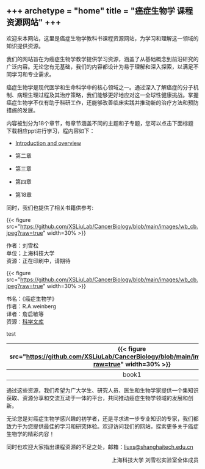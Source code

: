 +++
archetype = "home"
title = "癌症生物学 课程资源网站"
+++
---

欢迎来本网站，这里是癌症生物学教科书课程资源网站，为学习和理解这一领域的知识提供资源。

我们的网站旨在为癌症生物学教学提供学习资源，涵盖了从基础概念到前沿研究的广泛内容。无论您有无基础，我们的内容都设计为易于理解和深入探索，以满足不同学习和专业需求。

癌症生物学是现代医学和生命科学中的核心领域之一。通过深入了解癌症的分子机制、病理生理过程及其治疗策略，我们能够更好地应对这一全球性健康挑战。掌握癌症生物学不仅有助于科研工作，还能够改善临床实践并推动新的治疗方法和预防措施的发展。

内容被划分为18个章节，每章节涵盖不同的主题和子专题，您可以点击下面标题下载相应ppt进行学习，程内容如下：

- [Introduction and overview ](https://github.com/XSLiuLab/CancerBiology/raw/main/ppt/Cancer%20Biology%201-%20Introduction%20and%20overview.pptx)
- 第二章
- 第三章
- 第四章


- 第18章



同时，我们也提供了相关书籍供参考:

{{< figure src="https://github.com/XSLiuLab/CancerBiology/blob/main/images/wb_cb.jpeg?raw=true" width=30% >}}

作者：刘雪松   
单位；上海科技大学   
资源：正在印刷中，请期待   


{{< figure src="https://github.com/XSLiuLab/CancerBiology/blob/main/images/wb_cb.jpeg?raw=true" width=30% >}}

书名：《癌症生物学》   
作者：R.A.weinberg   
译者：詹启敏等   
资源：[科学文库](https://book.sciencereading.cn/shop/book/Booksimple/show.do?id=B74A1883BA254770AE053020B0A0ADC52000)   

test

|{{< figure src="https://github.com/XSLiuLab/CancerBiology/blob/main/images/wb_cb.jpeg?raw=true" width=30% >}}|{{< figure src="https://github.com/XSLiuLab/CancerBiology/blob/main/images/wb_cb.jpeg?raw=true" width=30% >}}|
|:-:|:-:|
|book1 | book2 |

通过这些资源，我们希望为广大学生、研究人员、医生和生物学家提供一个集知识获取、资源分享和交流互动于一体的平台，共同推动癌症生物学领域的发展和创新。

无论您是对癌症生物学感兴趣的初学者，还是寻求进一步专业知识的专家，我们都致力于为您提供最佳的学习和研究体验。欢迎访问我们的网站，探索更多关于癌症生物学的精彩内容！


同时也欢迎大家指出课程资源的不足之处，邮箱：liuxs@shanghaitech.edu.cn

<p align="right">上海科技大学 刘雪松实验室全体成员</p>
                                


